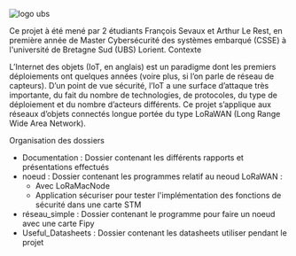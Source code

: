 ![logo ubs](https://www.univ-ubs.fr/skins/UBS/resources/img/logo.png)


Ce projet à été mené par 2 étudiants François Sevaux et Arthur Le Rest, en première année de Master Cybersécurité des systèmes embarqué (CSSE) à l'université de Bretagne Sud (UBS) Lorient.
Contexte

L’Internet des objets (IoT, en anglais) est un paradigme dont les premiers déploiements ont quelques années (voire plus, si l’on parle de réseau de capteurs). D’un point de vue sécurité, l’IoT a une surface d’attaque très importante, du fait du nombre de technologies, de protocoles, du type de déploiement et du nombre d’acteurs différents. Ce projet s’applique aux réseaux d’objets connectés longue portée du type LoRaWAN (Long Range Wide Area Network).

Organisation des dossiers 
 
 - Documentation : Dossier contenant les différents rapports et présentations effectués
 - noeud : Dossier contenant les programmes relatif au neoud LoRaWAN : 
   - Avec LoRaMacNode
   - Application sécuriser pour tester l'implémentation des fonctions de sécurité dans une carte STM
 - réseau_simple : Dossier contenant le programme pour faire un noeud avec une carte Fipy
 - Useful_Datasheets : Dossier contenant les datasheets utiliser pendant le projet

